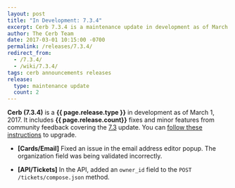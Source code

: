 ```yaml
---
layout: post
title: "In Development: 7.3.4"
excerpt: Cerb 7.3.4 is a maintenance update in development as of March 2017 with 2 fixes and minor features from community feedback.
author: The Cerb Team
date: 2017-03-01 10:15:00 -0700
permalink: /releases/7.3.4/
redirect_from:
  - /7.3.4/
  - /wiki/7.3.4/
tags: cerb announcements releases
release:
  type: maintenance update
  count: 2
---
```


**Cerb (7.3.4)** is a **{{ page.release.type }}** in development as of March 1, 2017. It includes **{{ page.release.count}}** fixes and minor features from community feedback covering the [7.3](/releases/7.3/) update.  You can [follow these instructions](/docs/upgrading/) to upgrade.

* **[Cards/Email]** Fixed an issue in the email address editor popup. The organization field was being validated incorrectly.

* **[API/Tickets]** In the API, added an `owner_id` field to the `POST /tickets/compose.json` method.
